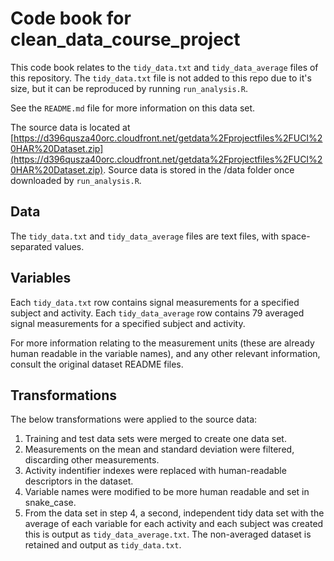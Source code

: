 # Code book for clean_data_course_project

This code book relates to the `tidy_data.txt` and `tidy_data_average` files of this repository. The `tidy_data.txt` file is not added to this repo due to it's size, but it can be reproduced by running `run_analysis.R`.

See the `README.md` file for more information on this data set.

The source data is located at [https://d396qusza40orc.cloudfront.net/getdata%2Fprojectfiles%2FUCI%20HAR%20Dataset.zip](https://d396qusza40orc.cloudfront.net/getdata%2Fprojectfiles%2FUCI%20HAR%20Dataset.zip). Source data is stored in the /data folder once downloaded by `run_analysis.R`.

## Data

The `tidy_data.txt` and `tidy_data_average` files are text files, with space-separated values.

## Variables

Each `tidy_data.txt` row contains signal measurements for a specified subject and activity.
Each `tidy_data_average` row contains 79 averaged signal measurements for a specified subject and activity.

For more information relating to the measurement units (these are already human readable in the variable names), and any other relevant information, consult the original dataset README files. 

## Transformations

The below transformations were applied to the source data:

1. Training and test data sets were merged to create one data set.
2. Measurements on the mean and standard deviation were filtered, discarding other measurements.
3. Activity indentifier indexes were replaced with human-readable descriptors in the dataset.
4. Variable names were modified to be more human readable and set in snake_case.
5. From the data set in step 4, a second, independent tidy data set with the average of each variable for each activity and each subject was created this is output as `tidy_data_average.txt`. The non-averaged dataset is retained and output as `tidy_data.txt`.
